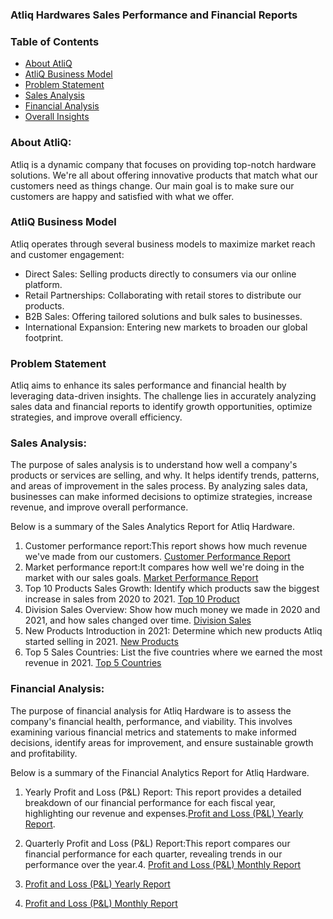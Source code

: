 ### Atliq Hardwares Sales Performance and Financial Reports
### Table of Contents

- [About AtliQ](#About-AtliQ)
- [AtliQ Business Model](#AtliQ-Business-Model)
- [Problem Statement](#problem-statement)
- [Sales Analysis](#sales-analysis)
- [Financial Analysis](#Financial-Analysis)
- [Overall Insights](#Overall-Insights)

### About AtliQ:

Atliq is a dynamic company that focuses on providing top-notch hardware solutions. We're all about offering innovative products that match what our customers need as things change. Our main goal is to make sure our customers are happy and satisfied with what we offer.

### AtliQ Business Model

Atliq operates through several business models to maximize market reach and customer engagement:
- Direct Sales: Selling products directly to consumers via our online platform.
- Retail Partnerships: Collaborating with retail stores to distribute our products.
- B2B Sales: Offering tailored solutions and bulk sales to businesses.
- International Expansion: Entering new markets to broaden our global footprint.

### Problem Statement
Atliq aims to enhance its sales performance and financial health by leveraging data-driven insights. The challenge lies in accurately analyzing sales data and financial reports to identify growth opportunities, optimize strategies, and improve overall efficiency.

### Sales Analysis:
The purpose of sales analysis is to understand how well a company's products or services are selling, and why. It helps identify trends, patterns, and areas of improvement in the sales process. By analyzing sales data, businesses can make informed decisions to optimize strategies, increase revenue, and improve overall performance.

Below is a summary of the Sales Analytics Report for Atliq Hardware.

1. Customer performance report:This report shows how much revenue we've made from our customers.  [Customer Performance Report](https://github.com/sudhamadhavi/Sales-Analytics/blob/main/Customer%20Performance%20Report.pdf)
2. Market performance report:It compares how well we're doing in the market with our sales goals.  [Market Performance Report](https://github.com/sudhamadhavi/Sales-Analytics/blob/main/Market%20Performance%20vs%20Target.pdf)
3. Top 10 Products Sales Growth: Identify which products saw the biggest increase in sales from 2020 to 2021. [Top 10 Product](https://github.com/sudhamadhavi/Sales-Analytics/blob/main/Top%2010%20Products.pdf)
4. Division Sales Overview: Show how much money we made in 2020 and 2021, and how sales changed over time. [Division Sales](https://github.com/sudhamadhavi/Sales-Analytics/blob/main/Divison%20Level%20Report.pdf)
5. New Products Introduction in 2021: Determine which new products Atliq started selling in 2021. [New Products](https://github.com/sudhamadhavi/Sales-Analytics/blob/main/New%20Products.pdf)
6. Top 5 Sales Countries: List the five countries where we earned the most revenue in 2021. [Top 5 Countries](https://github.com/sudhamadhavi/Sales-Analytics/blob/main/Top%205%20Countries.pdf)

### Financial Analysis:
The purpose of financial analysis for Atliq Hardware is to assess the company's financial health, performance, and viability. This involves examining various financial metrics and statements to make informed decisions, identify areas for improvement, and ensure sustainable growth and profitability.

Below is a summary of the Financial Analytics Report for Atliq Hardware.

1. Yearly Profit and Loss (P&L) Report: This report provides a detailed breakdown of our financial performance for each fiscal year, highlighting our revenue and expenses.[Profit and Loss (P&L) Yearly Report](#profit-and-loss-pl-yearly-report).
2. Quarterly Profit and Loss (P&L) Report:This report compares our financial performance for each quarter, revealing trends in our performance over the year.4. [Profit and Loss (P&L) Monthly Report](#profit-and-loss-pl-monthly-report)






















3. [Profit and Loss (P&L) Yearly Report](#profit-and-loss-pl-yearly-report)
4. [Profit and Loss (P&L) Monthly Report](#profit-and-loss-pl-monthly-report)
